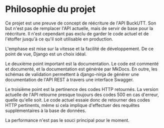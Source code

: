 # Philosophie du projet

Ce projet est une preuve de concept de réécriture de l'API BuckUTT.
Son but n'est pas de remplacer l'API actuelle, mais de servir de base
pour la réécriture.
Il n'est cependant pas exclu de garder le code actuel et de l'étoffer 
jusqu'à ce qu'il soit utilisable en production.

L'emphase est mise sur la vitesse et la facilité de développement.
De ce point de vue, Django est un choix idéal.

Le deuxième point important est la documentation.
Le code est commenté et documenté, et la documentation est générée
par MkDocs.
En outre, les schémas de validation permettent à django-ninja
de générer une documentation de l'API REST à travers une interface Swagger.

Le troisième point est la pertinence des codes HTTP retournés.
La version actuelle de l'API retourne presque toujours des codes 500
en cas d'erreur, quelle qu'elle soit.
Le code actuel essaie donc de retourner des codes HTTP pertinents,
même si cela implique d'effectuer des requêtes supplémentaires à la base de données.

La performance n'est pas le souci principal pour le moment.